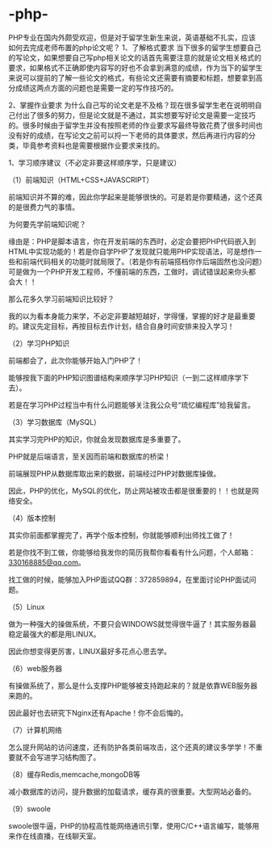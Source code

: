 # -php-
PHP专业在国内外颇受欢迎，但是对于留学生新生来说，英语基础不扎实，应该如何去完成老师布置的php论文呢？
1、了解格式要求
当下很多的留学生想要自己的写论文，如果想要自己写php相关论文的话首先需要注意的就是论文相关格式的要求，如果格式不正确即使内容写的好也不会拿到满意的成绩，作为当下的留学生来说可以提前的了解一些论文的格式，有些论文还需要有摘要和标题，想要拿到高分成绩这两点方面的问题也是需要一定的写作技巧的。

2、掌握作业要求 
为什么自己写的论文老是不及格？现在很多留学生老在说明明自己付出了很多的努力，但是论文就是不通过，其实想要写好论文是需要一定技巧的。很多时候由于留学生并没有按照老师的作业要求写最终导致花费了很多时间也没有好的成绩，在写论文之前可以捋一下老师的具体要求，然后再进行内容的分类，毕竟参考资料也是需要根据作业要求来找的。

1、学习顺序建议（不必定非要这样顺序学，只是建议）

（1）前端知识（HTML+CSS+JAVASCRIPT）

前端知识并不算的难，因此你学起来是能够很快的。可是若是你要精通，这个还真的是很费力气的事情。

为何要先学前端知识呢？

缘由是：PHP是脚本语言，你在开发前端的东西时，必定会要把PHP代码嵌入到HTML中实现功能的！若是你自学PHP了发现就只能用PHP实现语法，可是想作一些和前端代码相关的功能时就局限了。（若是你有前端搭档你作后端固然也没问题）可是做为一个PHP开发工程师，不懂前端的东西，工做时，调试错误起来你头都会大！！

那么花多久学习前端知识比较好？

我的以为看本身能力来学，不必定非要越短越好，学得懂，掌握的好才是最重要的。建议先定目标，再按目标去作计划，结合自身时间安排来投入学习！

（2）学习PHP知识

前端都会了，此次你能够开始入门PHP了！

能够按我下面的PHP知识图谱结构来顺序学习PHP知识（一到二这样顺序学下去）。

若是在学习PHP过程当中有什么问题能够关注我公众号“琉忆编程库”给我留言。

（3）学习数据库（MySQL）

其实学习完PHP的知识，你就会发现数据库是多重要了。

PHP就是后端语言，至关因而前端和数据库的桥梁！

前端展现PHP从数据库取出来的数据，前端经过PHP对数据库操做。

因此，PHP的优化，MySQL的优化，防止网站被攻击都是很重要的！！也就是网络安全。

（4）版本控制

其实你前面都掌握完了，再学个版本控制，你就能够顺利出师找工做了！

若是你找不到工做，你能够给我发你的简历我帮你看看有什么问题，个人邮箱：330168885@qq.com。

找工做的时候，能够加入PHP面试QQ群：372859894，在里面讨论PHP面试问题。

（5）Linux

做为一种强大的操做系统，不要只会WINDOWS就觉得很牛逼了！其实服务器最稳定最强大的都是用LINUX。

因此你想变得更厉害，LINUX最好多花点心思去学。

（6）web服务器

有操做系统了，那么是什么支撑PHP能够被支持跑起来的？就是依靠WEB服务器来跑的。

因此最好也去研究下Nginx还有Apache！你不会后悔的。

（7）计算机网络

怎么提升网站的访问速度，还有防护各类前端攻击，这个还真的建议多学学！不重要就不会写进学习结构图了。

（8）缓存Redis,memcache,mongoDB等

减小数据库的访问，提升数据的加载请求，缓存真的很重要。大型网站必备的。

（9）swoole

swoole很牛逼，PHP的协程高性能网络通讯引擎，使用C/C++语言编写，能够用来作在线直播，在线聊天室。
